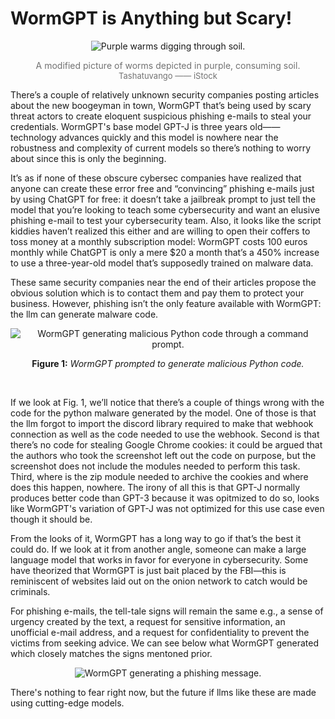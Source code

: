 # WormGPT is Anything but Scary!

<p align="center">
  <img src="https://github.com/miahj1/miahj1.github.io/assets/84815985/a1551fec-5986-4d0d-90da-4b9b951194da" alt="Purple warms digging through soil.">
</p>
<p align="center" style="color:#727272;">A modified picture of worms depicted in purple, consuming soil. <font size="-1">Tashatuvango —— iStock</font></p>

There’s a couple of relatively unknown security companies posting articles about the new boogeyman in town, WormGPT that’s being used by scary 
threat actors to create eloquent suspicious phishing e-mails to steal your credentials. WormGPT's base model GPT-J is three years old——technology advances 
quickly and this model is nowhere near the robustness and complexity of current models so there’s nothing to worry about since this is only the beginning. 

It’s as if none of these obscure cybersec companies have realized that anyone can create these error free and “convincing” phishing e-mails just by using ChatGPT for free: it doesn’t take a jailbreak prompt to just tell the model that you’re looking to teach some cybersecurity and want an elusive phishing e-mail 
to test your cybersecurity team. Also, it looks like the script kiddies haven’t realized this either and are willing to open their coffers 
to toss money at a monthly subscription model: WormGPT costs 100 euros monthly while ChatGPT is only a mere $20 a month that’s a 450% increase 
to use a three-year-old model that’s supposedly trained on malware data.

These same security companies near the end of their articles propose the obvious solution which is to contact them and pay 
them to protect your business. However, phishing isn’t the only feature available with WormGPT: the llm can generate malware code. 

<p align="center">
  <img src="https://github.com/miahj1/miahj1.github.io/assets/84815985/45979989-1227-4170-9561-db9ffe65b18f" alt="WormGPT generating malicious Python code through a command prompt.">
</p>
<p align="center"><strong>Figure 1:</strong> <i>WormGPT prompted to generate malicious Python code.</i></p><br>

If we look at Fig. 1, we’ll notice that there’s a couple of things wrong with the code for the python malware generated by the model. 
One of those is that the llm forgot to import the discord library required to make that webhook connection as well as the code needed 
to use the webhook. Second is that there’s no code for stealing Google Chrome cookies: it could be argued that the authors who 
took the screenshot left out the code on purpose, but the screenshot does not include the modules needed to perform this task. Third, 
where is the zip module needed to archive the cookies and where does this happen, nowhere. The irony of all this is that
GPT-J normally produces better code than GPT-3 because it was opitmized to do so, looks like WormGPT's variation of GPT-J was not 
optimized for this use case even though it should be.

From the looks of it, WormGPT has a long way to go if that’s the best it could do. If we look at it from another angle, 
someone can make a large language model that works in favor for everyone in cybersecurity. Some have theorized that WormGPT 
is just bait placed by the FBI—this is reminiscent of websites laid out on the onion network to catch would be criminals. 

For phishing e-mails, the tell-tale signs will remain the same e.g., a sense of urgency created by the text, a request for sensitive information, 
an unofficial e-mail address, and a request for confidentiality to prevent the victims from seeking advice. We can see below what WormGPT generated
which closely matches the signs mentoned prior.

<p align="center">
  <img src="https://github.com/miahj1/miahj1.github.io/assets/84815985/73e06de4-5dcb-4510-824c-b25ca878387c" alt="WormGPT generating a phishing message.">
</p>

There's nothing to fear right now, but the future if llms like these are made using cutting-edge models.
